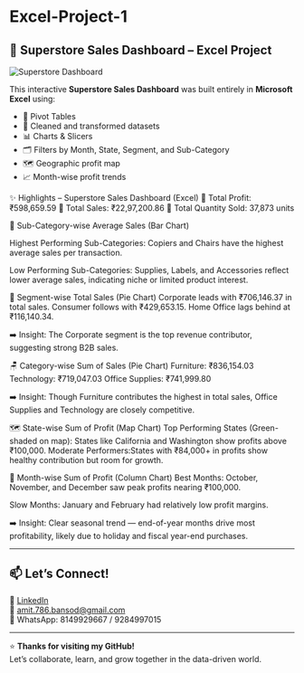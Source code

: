 # Excel-Project-1

## 🚀 Superstore Sales Dashboard – Excel Project

![Superstore Dashboard](./Superstore%20DashboarD.png)

This interactive **Superstore Sales Dashboard** was built entirely in **Microsoft Excel** using:
- 🧮 Pivot Tables
- 🧼 Cleaned and transformed datasets
- 📊 Charts & Slicers
- 🗂️ Filters by Month, State, Segment, and Sub-Category
- 🗺️ Geographic profit map
- 📈 Month-wise profit trends

✨ Highlights – Superstore Sales Dashboard (Excel)
🔹 Total Profit: ₹598,659.59
🔹 Total Sales: ₹22,97,200.86
🔹 Total Quantity Sold: 37,873 units

📂 Sub-Category-wise Average Sales (Bar Chart)

Highest Performing Sub-Categories: 
Copiers and Chairs have the highest average sales per transaction.

Low Performing Sub-Categories: 
Supplies, Labels, and Accessories reflect lower average sales, indicating niche or limited product interest.


👥 Segment-wise Total Sales (Pie Chart)
Corporate leads with ₹706,146.37 in total sales.
Consumer follows with ₹429,653.15.
Home Office lags behind at ₹116,140.34.

➡️ Insight: 
The Corporate segment is the top revenue contributor, suggesting strong B2B sales.

🪑 Category-wise Sum of Sales (Pie Chart)
Furniture: ₹836,154.03
Technology: ₹719,047.03
Office Supplies: ₹741,999.80

➡️ Insight: 
Though Furniture contributes the highest in total sales, Office Supplies and Technology are closely competitive.

🗺️ State-wise Sum of Profit (Map Chart)
Top Performing States (Green-shaded on map):
States like California and Washington show profits above ₹100,000.
Moderate Performers:States with ₹84,000+ in profits show healthy contribution but room for growth.

📅 Month-wise Sum of Profit (Column Chart)
Best Months:
October, November, and December saw peak profits nearing ₹100,000.

Slow Months:
January and February had relatively low profit margins.

➡️ Insight: 
Clear seasonal trend — end-of-year months drive most profitability, likely due to holiday and fiscal year-end purchases.


---

## 📫 Let’s Connect!

🔗 [LinkedIn](https://www.linkedin.com/in/bansod-amit)  
📧 amit.786.bansod@gmail.com  
📱 WhatsApp: 8149929667 / 9284997015  


---

⭐ **Thanks for visiting my GitHub!**  
Let’s collaborate, learn, and grow together in the data-driven world.  
